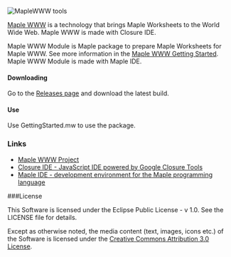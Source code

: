 ![MapleWWW tools](http://digi-area.com/images/light/maplewww/logo.png)

[Maple WWW](http://digi-area.com/light/MapleWWW/) is a technology that brings Maple Worksheets to the World Wide Web. Maple WWW is made with Closure IDE. 

Maple WWW Module is Maple package to prepare Maple Worksheets for Maple WWW. See more information in the [Maple WWW Getting Started](http://digi-area.com/light/MapleWWW/getting-started.php). Maple WWW Module is made with Maple IDE.

#### Downloading

Go to the [Releases page](https://github.com/DigiArea/maple-www-module/releases) and download the latest build.

#### Use

Use GettingStarted.mw to use the package.

### Links
 
 - [Maple WWW Project](http://digi-area.com/light/MapleWWW/)
 - [Closure IDE - JavaScript IDE powered by Google Closure Tools](http://digi-area.com/ClosureIDE/)
 - [Maple IDE - development environment for the Maple programming language](http://digi-area.com/CasStudio/Maple/)

###License

This Software is licensed under the Eclipse Public License - v 1.0. See the LICENSE file for details.

Except as otherwise noted, the media content (text, images, icons etc.) of the Software is licensed under the 
[Creative Commons Attribution 3.0 License](http://creativecommons.org/licenses/by/3.0/).
